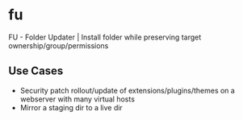 # fu
FU - Folder Updater | Install folder while preserving target ownership/group/permissions

## Use Cases

+ Security patch rollout/update of extensions/plugins/themes on a webserver with many virtual hosts
+ Mirror a staging dir to a live dir
